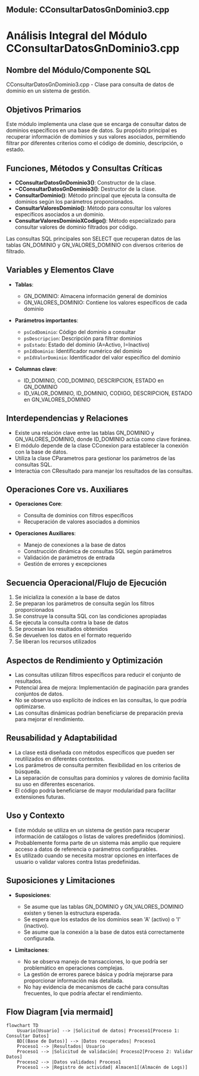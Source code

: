 ## Module: CConsultarDatosGnDominio3.cpp
# Análisis Integral del Módulo CConsultarDatosGnDominio3.cpp

## Nombre del Módulo/Componente SQL
CConsultarDatosGnDominio3.cpp - Clase para consulta de datos de dominio en un sistema de gestión.

## Objetivos Primarios
Este módulo implementa una clase que se encarga de consultar datos de dominios específicos en una base de datos. Su propósito principal es recuperar información de dominios y sus valores asociados, permitiendo filtrar por diferentes criterios como el código de dominio, descripción, o estado.

## Funciones, Métodos y Consultas Críticas
- **CConsultarDatosGnDominio3()**: Constructor de la clase.
- **~CConsultarDatosGnDominio3()**: Destructor de la clase.
- **ConsultarDominio()**: Método principal que ejecuta la consulta de dominios según los parámetros proporcionados.
- **ConsultarValoresDominio()**: Método para consultar los valores específicos asociados a un dominio.
- **ConsultarValoresDominioXCodigo()**: Método especializado para consultar valores de dominio filtrados por código.

Las consultas SQL principales son SELECT que recuperan datos de las tablas GN_DOMINIO y GN_VALORES_DOMINIO con diversos criterios de filtrado.

## Variables y Elementos Clave
- **Tablas**: 
  - GN_DOMINIO: Almacena información general de dominios
  - GN_VALORES_DOMINIO: Contiene los valores específicos de cada dominio

- **Parámetros importantes**:
  - `psCodDominio`: Código del dominio a consultar
  - `psDescripcion`: Descripción para filtrar dominios
  - `psEstado`: Estado del dominio (A=Activo, I=Inactivo)
  - `pnIdDominio`: Identificador numérico del dominio
  - `pnIdValorDominio`: Identificador del valor específico del dominio

- **Columnas clave**:
  - ID_DOMINIO, COD_DOMINIO, DESCRIPCION, ESTADO en GN_DOMINIO
  - ID_VALOR_DOMINIO, ID_DOMINIO, CODIGO, DESCRIPCION, ESTADO en GN_VALORES_DOMINIO

## Interdependencias y Relaciones
- Existe una relación clave entre las tablas GN_DOMINIO y GN_VALORES_DOMINIO, donde ID_DOMINIO actúa como clave foránea.
- El módulo depende de la clase CConexion para establecer la conexión con la base de datos.
- Utiliza la clase CParametros para gestionar los parámetros de las consultas SQL.
- Interactúa con CResultado para manejar los resultados de las consultas.

## Operaciones Core vs. Auxiliares
- **Operaciones Core**:
  - Consulta de dominios con filtros específicos
  - Recuperación de valores asociados a dominios
  
- **Operaciones Auxiliares**:
  - Manejo de conexiones a la base de datos
  - Construcción dinámica de consultas SQL según parámetros
  - Validación de parámetros de entrada
  - Gestión de errores y excepciones

## Secuencia Operacional/Flujo de Ejecución
1. Se inicializa la conexión a la base de datos
2. Se preparan los parámetros de consulta según los filtros proporcionados
3. Se construye la consulta SQL con las condiciones apropiadas
4. Se ejecuta la consulta contra la base de datos
5. Se procesan los resultados obtenidos
6. Se devuelven los datos en el formato requerido
7. Se liberan los recursos utilizados

## Aspectos de Rendimiento y Optimización
- Las consultas utilizan filtros específicos para reducir el conjunto de resultados.
- Potencial área de mejora: Implementación de paginación para grandes conjuntos de datos.
- No se observa uso explícito de índices en las consultas, lo que podría optimizarse.
- Las consultas dinámicas podrían beneficiarse de preparación previa para mejorar el rendimiento.

## Reusabilidad y Adaptabilidad
- La clase está diseñada con métodos específicos que pueden ser reutilizados en diferentes contextos.
- Los parámetros de consulta permiten flexibilidad en los criterios de búsqueda.
- La separación de consultas para dominios y valores de dominio facilita su uso en diferentes escenarios.
- El código podría beneficiarse de mayor modularidad para facilitar extensiones futuras.

## Uso y Contexto
- Este módulo se utiliza en un sistema de gestión para recuperar información de catálogos o listas de valores predefinidos (dominios).
- Probablemente forma parte de un sistema más amplio que requiere acceso a datos de referencia o parámetros configurables.
- Es utilizado cuando se necesita mostrar opciones en interfaces de usuario o validar valores contra listas predefinidas.

## Suposiciones y Limitaciones
- **Suposiciones**:
  - Se asume que las tablas GN_DOMINIO y GN_VALORES_DOMINIO existen y tienen la estructura esperada.
  - Se espera que los estados de los dominios sean 'A' (activo) o 'I' (inactivo).
  - Se asume que la conexión a la base de datos está correctamente configurada.

- **Limitaciones**:
  - No se observa manejo de transacciones, lo que podría ser problemático en operaciones complejas.
  - La gestión de errores parece básica y podría mejorarse para proporcionar información más detallada.
  - No hay evidencia de mecanismos de caché para consultas frecuentes, lo que podría afectar el rendimiento.
## Flow Diagram [via mermaid]
```mermaid
flowchart TD
    Usuario[Usuario] --> |Solicitud de datos| Proceso1[Proceso 1: Consultar Datos]
    BD[(Base de Datos)] --> |Datos recuperados| Proceso1
    Proceso1 --> |Resultados| Usuario
    Proceso1 --> |Solicitud de validación| Proceso2[Proceso 2: Validar Datos]
    Proceso2 --> |Datos validados| Proceso1
    Proceso1 --> |Registro de actividad| Almacen1[(Almacén de Logs)]
```
